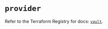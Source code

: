 # `provider`

Refer to the Terraform Registry for docs: [`vault`](https://registry.terraform.io/providers/hashicorp/vault/5.0.0/docs).
